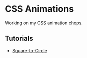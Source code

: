 # CSS Animations

Working on my CSS animation chops.

## Tutorials

* [Square-to-Circle](http://webdesign.tutsplus.com/tutorials/a-beginners-introduction-to-css-animation--cms-21068)
